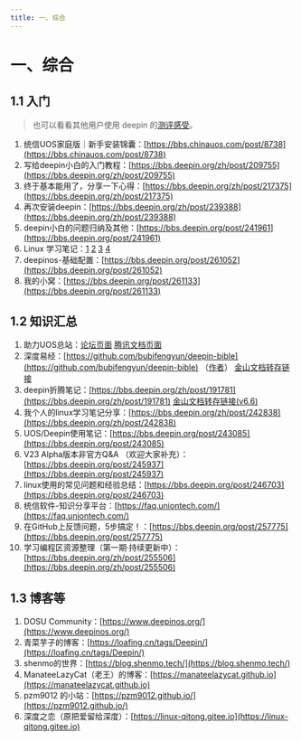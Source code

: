 ```yaml
---
title: 一、综合
---
```

# 一、综合
## 1.1 入门
> 也可以看看其他用户使用 deepin 的[测评感受](/#_6-1-%E6%B5%8B%E8%AF%84%E6%84%9F%E5%8F%97)。

1. 统信UOS家庭版｜新手安装锦囊：[https://bbs.chinauos.com/post/8738](https://bbs.chinauos.com/post/8738)
2. 写给deepin小白的入门教程：[https://bbs.deepin.org/zh/post/209755](https://bbs.deepin.org/zh/post/209755)
3. 终于基本能用了，分享一下心得：[https://bbs.deepin.org/zh/post/217375](https://bbs.deepin.org/zh/post/217375)
4. 再次安装deepin：[https://bbs.deepin.org/zh/post/239388](https://bbs.deepin.org/zh/post/239388)
5. deepin小白的问题归纳及其他：[https://bbs.deepin.org/post/241961](https://bbs.deepin.org/post/241961)
6. Linux 学习笔记：[1](https://bbs.deepin.org/post/261010)    [2](https://bbs.deepin.org/post/261072)    [3](https://bbs.deepin.org/post/261132)    [4](https://bbs.deepin.org/post/261236)
7. deepinos-基础配置：[https://bbs.deepin.org/post/261052](https://bbs.deepin.org/post/261052)
8. 我的小窝：[https://bbs.deepin.org/post/261133](https://bbs.deepin.org/post/261133)

## 1.2 知识汇总

1. 助力UOS总站：[论坛页面](https://bbs.deepin.org/zh/post/221599)  [腾讯文档页面](https://docs.qq.com/mind/DWkJ4VlBXelRLWnVV)
2. 深度易经：[https://github.com/bubifengyun/deepin-bible](https://github.com/bubifengyun/deepin-bible) （[作者](https://bbs.deepin.org/zh/user/16639)）  [金山文档转存链接](https://kdocs.cn/l/su4SlUCbOPtj)
3. deepin折腾笔记：[https://bbs.deepin.org/zh/post/191781](https://bbs.deepin.org/zh/post/191781)  [金山文档转存链接(v6.6) ](https://kdocs.cn/l/shPDOoGspsbi)
4. 我个人的linux学习笔记分享：[https://bbs.deepin.org/zh/post/242838](https://bbs.deepin.org/zh/post/242838)
5. UOS/Deepin使用笔记：[https://bbs.deepin.org/post/243085](https://bbs.deepin.org/post/243085)
6. V23 Alpha版本非官方Q&A （欢迎大家补充）：[https://bbs.deepin.org/post/245937](https://bbs.deepin.org/post/245937)
7.  linux使用的常见问题和经验总结：[https://bbs.deepin.org/post/246703](https://bbs.deepin.org/post/246703)
8. 统信软件-知识分享平台：[https://faq.uniontech.com/](https://faq.uniontech.com/)
9. 在GitHub上反馈问题，5步搞定！：[https://bbs.deepin.org/post/257775](https://bbs.deepin.org/post/257775)
10. 学习编程区资源整理（第一期·持续更新中）：[https://bbs.deepin.org/zh/post/255506](https://bbs.deepin.org/zh/post/255506)

## 1.3 博客等

1. DOSU Community：[https://www.deepinos.org/](https://www.deepinos.org/)
2. 青菜芋子的博客：[https://loafing.cn/tags/Deepin/](https://loafing.cn/tags/Deepin/)
3. shenmo的世界：[https://blog.shenmo.tech/](https://blog.shenmo.tech/)
4. ManateeLazyCat（老王）的博客：[https://manateelazycat.github.io](https://manateelazycat.github.io)
5. pzm9012 的小站：[https://pzm9012.github.io/](https://pzm9012.github.io/)
6. 深度之恋（原把爱留给深度）：[https://linux-qitong.gitee.io](https://linux-qitong.gitee.io)